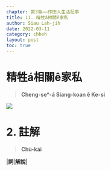 ```yaml
---
chapter: 第3章——作田人生活記事
title: 11. 精牲á相關ê家私
author: Siau Lah-jih
date: 2022-03-11
category: chheh
layout: post
toc: true
---
```


# 精牲á相關ê家私
> **Cheng-seⁿ-á Siang-koan ê Ke-si**


![](../too5/08/檔.jpg)

# 2. 註解
> **Chù-kái**

|**詞**|**解說**|
